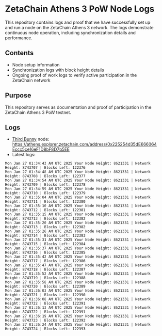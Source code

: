 # ZetaChain Athens 3 PoW Node Logs
This repository contains logs and proof that we have successfully set up and run a node on the ZetaChain Athens 3 network. The logs demonstrate continuous node operation, including synchronization details and performance.

## Contents
- Node setup information
- Synchronization logs with block height details
- Ongoing proof of work logs to verify active participation in the ZetaChain network

## Purpose
This repository serves as documentation and proof of participation in the ZetaChain Athens 3 PoW testnet.

## Logs

- [Third Bunny](https://thirdbunny.xyz/) node: https://athens.explorer.zetachain.com/address/0x225254d35dE666064Eccc5ce16eF1D8bF8D7b5EE
- Latest logs:
```
Mon Jan 27 01:34:43 AM UTC 2025 Your Node Height: 8621331 | Network Height: 8743707 | Blocks Left: 122376
Mon Jan 27 01:34:48 AM UTC 2025 Your Node Height: 8621331 | Network Height: 8743708 | Blocks Left: 122377
Mon Jan 27 01:34:54 AM UTC 2025 Your Node Height: 8621331 | Network Height: 8743709 | Blocks Left: 122378
Mon Jan 27 01:34:59 AM UTC 2025 Your Node Height: 8621331 | Network Height: 8743710 | Blocks Left: 122379
Mon Jan 27 01:35:04 AM UTC 2025 Your Node Height: 8621331 | Network Height: 8743711 | Blocks Left: 122380
Mon Jan 27 01:35:10 AM UTC 2025 Your Node Height: 8621331 | Network Height: 8743712 | Blocks Left: 122381
Mon Jan 27 01:35:15 AM UTC 2025 Your Node Height: 8621331 | Network Height: 8743713 | Blocks Left: 122382
Mon Jan 27 01:35:20 AM UTC 2025 Your Node Height: 8621331 | Network Height: 8743713 | Blocks Left: 122382
Mon Jan 27 01:35:26 AM UTC 2025 Your Node Height: 8621331 | Network Height: 8743714 | Blocks Left: 122383
Mon Jan 27 01:35:31 AM UTC 2025 Your Node Height: 8621331 | Network Height: 8743715 | Blocks Left: 122384
Mon Jan 27 01:35:37 AM UTC 2025 Your Node Height: 8621331 | Network Height: 8743716 | Blocks Left: 122385
Mon Jan 27 01:35:42 AM UTC 2025 Your Node Height: 8621331 | Network Height: 8743717 | Blocks Left: 122386
Mon Jan 27 01:35:47 AM UTC 2025 Your Node Height: 8621331 | Network Height: 8743718 | Blocks Left: 122387
Mon Jan 27 01:35:52 AM UTC 2025 Your Node Height: 8621331 | Network Height: 8743719 | Blocks Left: 122388
Mon Jan 27 01:35:58 AM UTC 2025 Your Node Height: 8621331 | Network Height: 8743720 | Blocks Left: 122389
Mon Jan 27 01:36:03 AM UTC 2025 Your Node Height: 8621331 | Network Height: 8743721 | Blocks Left: 122390
Mon Jan 27 01:36:08 AM UTC 2025 Your Node Height: 8621331 | Network Height: 8743722 | Blocks Left: 122391
Mon Jan 27 01:36:13 AM UTC 2025 Your Node Height: 8621331 | Network Height: 8743722 | Blocks Left: 122391
Mon Jan 27 01:36:19 AM UTC 2025 Your Node Height: 8621331 | Network Height: 8743723 | Blocks Left: 122392
Mon Jan 27 01:36:24 AM UTC 2025 Your Node Height: 8621331 | Network Height: 8743724 | Blocks Left: 122393
```
